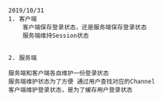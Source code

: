 
```
2019/10/31
1. 客户端
    客户端保存登录状态，还是服务端保存登录状态
    服务端维持Session状态


2. 服务端
    
服务端和客户端各自维护一份登录状态
服务端维护状态为了方便 通过用户查找对应的Channel
客户端维护登录状态，是为了缓存用户登录状态    


    


```



























